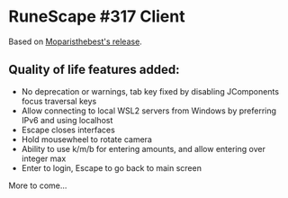 # RuneScape #317 Client

Based on [Moparisthebest's release](https://www.moparisthebest.com/downloads/rs317.rar).

## Quality of life features added:
- No deprecation or warnings, tab key fixed by disabling JComponents focus traversal keys
- Allow connecting to local WSL2 servers from Windows by preferring IPv6 and using localhost
- Escape closes interfaces
- Hold mousewheel to rotate camera
- Ability to use k/m/b for entering amounts, and allow entering over integer max
- Enter to login, Escape to go back to main screen

More to come...
